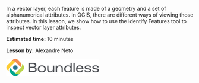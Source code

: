 In a vector layer, each feature is made of a geometry and a set of
alphanumerical attributes. In QGIS, there are different ways of viewing
those attributes. In this lesson, we show how to use the Identify
Features tool to inspect vector layer attributes.

**Estimated time:** 10 minutes

**Lesson by:** Alexandre Neto

![../_shared_images/boundless.png](../_shared_images/boundless.png)
